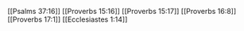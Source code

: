 [[Psalms 37:16]]
[[Proverbs 15:16]]
[[Proverbs 15:17]]
[[Proverbs 16:8]]
[[Proverbs 17:1]]
[[Ecclesiastes 1:14]]
